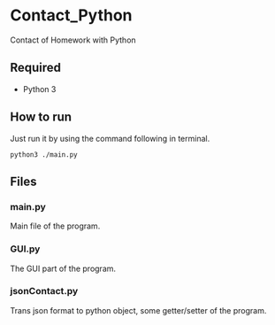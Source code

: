 # Contact_Python
Contact of Homework with Python

## Required
- Python 3

## How to run
Just run it by using the command following in terminal.

``python3 ./main.py``

## Files
### main.py
Main file of the program.

### GUI.py
The GUI part of the program.

### jsonContact.py
Trans json format to python object, some getter/setter of the program.


